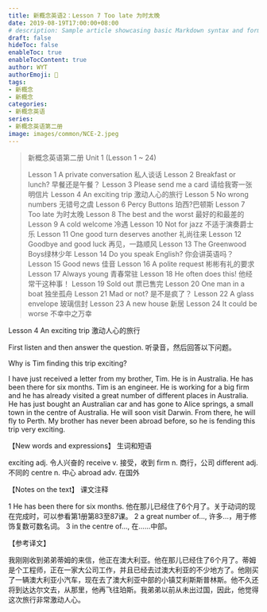 ```yaml
---
title: 新概念英语2：Lesson 7 Too late 为时太晚
date: 2019-08-19T17:00:00+08:00
# description: Sample article showcasing basic Markdown syntax and formatting for HTML elements.
draft: false
hideToc: false
enableToc: true
enableTocContent: true
author: WYT
authorEmoji: 🧑
tags:
- 新概念
- 新概念
categories:
- 新概念英语
series:
- 新概念英语第二册
image: images/common/NCE-2.jpeg
---
```


> 新概念英语第二册 Unit 1 (Lesson 1 ~ 24)
> 
> Lesson 1 A private conversation 私人谈话
> Lesson 2 Breakfast or lunch? 早餐还是午餐？
> Lesson 3 Please send me a card 请给我寄一张明信片
> Lesson 4 An exciting trip 激动人心的旅行
> Lesson 5 No wrong numbers 无错号之虞
> Lesson 6 Percy Buttons 珀西?巴顿斯
> Lesson 7 Too late 为时太晚
> Lesson 8 The best and the worst 最好的和最差的
> Lesson 9 A cold welcome 冷遇
> Lesson 10 Not for jazz 不适于演奏爵士乐
> Lesson 11 One good turn deserves another 礼尚往来
> Lesson 12 Goodbye and good luck 再见，一路顺风
> Lesson 13 The Greenwood Boys绿林少年
> Lesson 14 Do you speak English? 你会讲英语吗？
> Lesson 15 Good news 佳音
> Lesson 16 A polite request 彬彬有礼的要求
> Lesson 17 Always young 青春常驻
> Lesson 18 He often does this! 他经常干这种事！
> Lesson 19 Sold out 票已售完
> Lesson 20 One man in a boat 独坐孤舟
> Lesson 21 Mad or not? 是不是疯了？
> Lesson 22 A glass envelope 玻璃信封
> Lesson 23 A new house 新居
> Lesson 24 It could be worse 不幸中之万幸

Lesson 4 
An exciting trip 激动人心的旅行

First listen and then answer the question.
听录音，然后回答以下问题。


Why is Tim finding this trip exciting?

I have just received a letter from my brother, Tim. He is in Australia. He has been there for six months. Tim is an engineer. He is working for a big firm and he has already visited a great number of different places in Australia. He has just bought an Australian car and has gone to Alice springs, a small town in the centre of Australia. He will soon visit Darwin. From there, he will fly to Perth. My brother has never been abroad before, so he is fending this trip very exciting.


【New words and expressions】 生词和短语

exciting adj. 令人兴奋的
receive v. 接受，收到
firm n. 商行，公司
different adj. 不同的
centre n. 中心
abroad adv. 在国外

【Notes on the text】 课文注释

1 He has been there for six months. 他在那儿已经住了6个月了。关于动词的现在完成时，可以参看第1册第83至87课。
2 a great number of…, 许多…，用于修饰复数可数名词。
3 in the centre of…, 在……中部。

【参考译文】

我刚刚收到弟弟蒂姆的来信，他正在澳大利亚。他在那儿已经住了6个月了。蒂姆是个工程师，正在一家大公司工作，并且已经去过澳大利亚的不少地方了。他刚买了一辆澳大利亚小汽车，现在去了澳大利亚中部的小镇艾利斯斯普林斯。他不久还将到达达尔文去，从那里，他再飞往珀斯。我弟弟以前从未出过国，因此，他觉得这次旅行非常激动人心。

